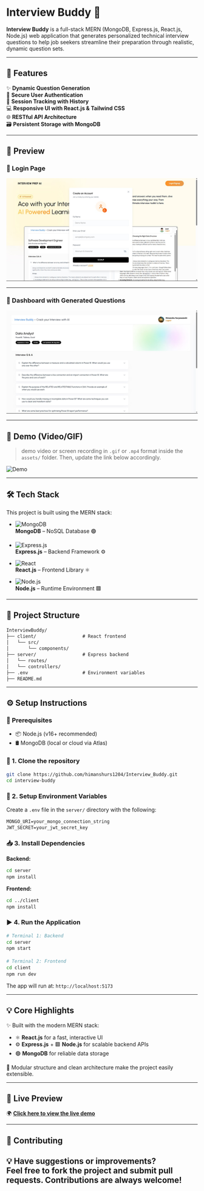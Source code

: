 # Interview Buddy 🎯

**Interview Buddy** is a full-stack MERN (MongoDB, Express.js, React.js, Node.js) web application that generates personalized technical interview questions to help job seekers streamline their preparation through realistic, dynamic question sets.

---

## 🚀 Features

✨ **Dynamic Question Generation**  
🔐 **Secure User Authentication**  
🧾 **Session Tracking with History**  
💻 **Responsive UI with React.js & Tailwind CSS**  
🌐 **RESTful API Architecture**  
🗃️ **Persistent Storage with MongoDB**

---

## 📸 Preview

### 🔐 Login Page  
![Login Page](screenshots/login.jpg)

---

### 🧠 Dashboard with Generated Questions  
![Dashboard](screenshots/Dashboard.jpg)

---

## 🎥 Demo (Video/GIF)

>  demo video or screen recording in `.gif` or `.mp4` format inside the `assets/` folder. Then, update the link below accordingly.

![Demo](assets/demo.gif)

---

## 🛠️ Tech Stack

This project is built using the MERN stack:

- ![MongoDB](https://img.shields.io/badge/-MongoDB-4EA94B?logo=mongodb&logoColor=white&style=for-the-badge)  
  **MongoDB** – NoSQL Database 🟢

- ![Express.js](https://img.shields.io/badge/-Express.js-000000?logo=express&logoColor=white&style=for-the-badge)  
  **Express.js** – Backend Framework ⚙️

- ![React](https://img.shields.io/badge/-React.js-61DAFB?logo=react&logoColor=white&style=for-the-badge)  
  **React.js** – Frontend Library ⚛️

- ![Node.js](https://img.shields.io/badge/-Node.js-339933?logo=node.js&logoColor=white&style=for-the-badge)  
  **Node.js** – Runtime Environment 🟩
---

## 📂 Project Structure

```
InterviewBuddy/
├── client/                 # React frontend
│   └── src/
│       └── components/
├── server/                 # Express backend
│   └── routes/
│   └── controllers/
├── .env                    # Environment variables
├── README.md
```

---

## ⚙️ Setup Instructions

### 🔧 Prerequisites

- 📦 Node.js (v16+ recommended)  
- 🛢️ MongoDB (local or cloud via Atlas)

### 📝 1. Clone the repository

```bash
git clone https://github.com/himanshurs1204/Interview_Buddy.git
cd interview-buddy
```

### 🔐 2. Setup Environment Variables

Create a `.env` file in the `server/` directory with the following:

```
MONGO_URI=your_mongo_connection_string
JWT_SECRET=your_jwt_secret_key
```

### 📥 3. Install Dependencies

**Backend:**

```bash
cd server
npm install
```

**Frontend:**

```bash
cd ../client
npm install
```

### ▶️ 4. Run the Application

```bash
# Terminal 1: Backend
cd server
npm start

# Terminal 2: Frontend
cd client
npm run dev
```

The app will run at: `http://localhost:5173`

---

## 💡 Core Highlights

✨ Built with the modern MERN stack:  
- ⚛️ **React.js** for a fast, interactive UI  
- ⚙️ **Express.js** + 🟩 **Node.js** for scalable backend APIs  
- 🟢 **MongoDB** for reliable data storage  

🔁 Modular structure and clean architecture make the project easily extensible.  

---

## 🔗 Live Preview

🌍 [**Click here to view the live demo**](https://interview-buddy-iv31.vercel.app/)

---

## 🤝 Contributing

💡 Have suggestions or improvements?  
Feel free to fork the project and submit pull requests. Contributions are always welcome!
---
